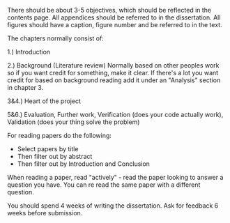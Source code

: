 
There should be about 3-5 objectives, which should be reflected in the contents page. All appendices should be referred to in the dissertation. All figures should have a caption, figure number and be referred to in the text.

The chapters normally consist of:

1.) Introduction

2.) Background (Literature review) Normally based on other peoples work so if you want credit for something, make it clear. If there's a lot you want credit for based on background reading add it under an "Analysis" section in chapter 3.

3&4.) Heart of the project

5&6.) Evaluation, Further work, Verification (does your code actually work), Validation (does your thing solve the problem) 


For reading papers do the following:

* Select papers by title
* Then filter out by abstract
* Then filter out by Introduction and Conclusion

When reading a paper, read "actively" - read the paper looking to answer a question you have. You can re read the same paper with a different question.

You should spend 4 weeks of writing the dissertation. Ask for feedback 6 weeks before submission.